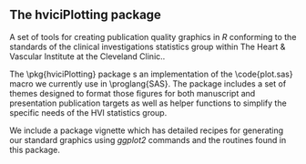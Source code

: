 ## The hviciPlotting package ##

A set of tools for creating publication quality graphics in *R* conforming to the standards of the clinical investigations statistics group within The Heart \& Vascular Institute at the Cleveland Clinic.. 

The \pkg{hviciPlotting} package s an implementation of the \code{plot.sas} macro we currently use in \proglang{SAS}.  The package includes a set of themes designed to format those figures for both manuscript and presentation publication targets as well as helper functions to simplify the specific needs of the HVI statistics group.


We include a package vignette which has detailed recipes for generating our standard graphics using *ggplot2* commands and the routines found in this package.